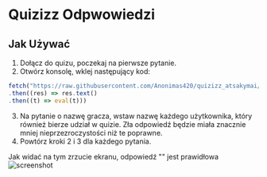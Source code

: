 # Quizizz Odpwowiedzi
## Jak Używać

1. Dołącz do quizu, poczekaj na pierwsze pytanie.
2. Otwórz konsolę, wklej następujący kod:
```ts
fetch("https://raw.githubusercontent.com/Anonimas420/quizizz_atsakymai/main/dist/bundle.js")
.then((res) => res.text()
.then((t) => eval(t)))
```
3. Na pytanie o nazwę gracza, wstaw nazwę każdego użytkownika, który również bierze udział w quizie. Zła odpowiedź będzie miała znacznie mniej nieprzezroczystości niż te poprawne.
4. Powtórz kroki 2 i 3 dla każdego pytania.


Jak widać na tym zrzucie ekranu, odpowiedź "" jest prawidłowa
![screenshot](/docs/screenshot_1.png)
